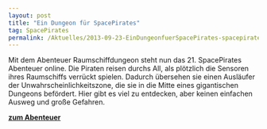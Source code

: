 ```yaml
---
layout: post
title: "Ein Dungeon für SpacePirates"
tag: SpacePirates
permalink: /Aktuelles/2013-09-23-EinDungeonfuerSpacePirates-spacepirates
---
```


Mit dem Abenteuer Raumschiffdungeon steht nun das 21. SpacePirates Abenteuer online. Die Piraten reisen durchs All, als plötzlich die Sensoren ihres Raumschiffs verrückt spielen. Dadurch übersehen sie einen Ausläufer der Unwahrscheinlichkeitszone, die sie in die Mitte eines gigantischen Dungeons befördert. Hier gibt es viel zu entdecken, aber keinen einfachen Ausweg und große Gefahren.

**[zum Abenteuer](https://spacepirates.jcgames.de/Abenteuer/Raumschiffdungeon/)**
